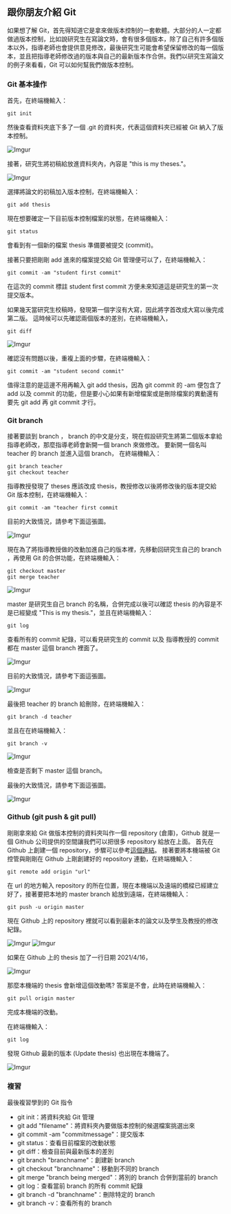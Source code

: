## 跟你朋友介紹 Git
如果想了解 Git，首先得知道它是拿來做版本控制的一套軟體。大部分的人一定都做過版本控制，比如說研究生在寫論文時，會有很多個版本，除了自己有許多個版本以外，指導老師也會提供意見修改，最後研究生可能會希望保留修改的每一個版本，並且把指導老師修改過的版本與自己的最新版本作合併。我們以研究生寫論文的例子來看看，Git 可以如何幫我們做版本控制。

### Git 基本操作

首先，在終端機輸入：
```
git init
```
然後查看資料夾底下多了一個 .git 的資料夾，代表這個資料夾已經被 Git 納入了版本控制。

![Imgur](https://i.imgur.com/wGq1l2m.jpg)

接著，研究生將初稿給放進資料夾內，內容是 "this is my theses."。

![Imgur](https://i.imgur.com/1aiNbPm.jpg)

選擇將論文的初稿加入版本控制，在終端機輸入：
```
git add thesis
```

現在想要確定一下目前版本控制檔案的狀態，在終端機輸入：
```
git status
```
會看到有一個新的檔案 thesis 準備要被提交 (commit)。

接著只要把剛剛 add 進來的檔案提交給 Git 管理便可以了，在終端機輸入：
```
git commit -am "student first commit"
```
在這次的 commit 標註 student first commit 方便未來知道這是研究生的第一次提交版本。

如果幾天當研究生校稿時，發現第一個字沒有大寫，因此將字首改成大寫以後完成第二版。
這時候可以先確認兩個版本的差別，在終端機輸入，
```
git diff
```

![Imgur](https://i.imgur.com/lqQN5gl.jpg)

確認沒有問題以後，重複上面的步驟，在終端機輸入：
```
git commit -am "student second commit"
```
值得注意的是這邊不用再輸入 git add thesis，因為 git commit 的 -am 便包含了 add 以及 commit 的功能，但是要小心如果有新增檔案或是刪除檔案的異動還有要先 git add 再 git commit 才行。

### Git branch

接著要談到 branch ， branch 的中文是分支，現在假設研究生將第二個版本拿給指導老師改，那麼指導老師會新開一個 branch 來做修改。
要新開一個名叫 teacher 的 branch 並進入這個 branch， 在終端機輸入：
```
git branch teacher
git checkout teacher
```

指導教授發現了 theses 應該改成 thesis，教授修改以後將修改後的版本提交給 Git 版本控制，在終端機輸入：
```
git commit -am "teacher first commit
```

目前的大致情況，請參考下面這張圖。

![Imgur](https://i.imgur.com/EJgmdlJ.png)

現在為了將指導教授做的改動加進自己的版本裡，先移動回研究生自己的 branch ，再使用 Git 的合併功能，在終端機輸入：
```
git checkout master
git merge teacher
```
![Imgur](https://i.imgur.com/D0vWzQc.jpg)

master 是研究生自己 branch 的名稱，合併完成以後可以確認 thesis 的內容是不是已經變成 "This is my thesis."，並且在終端機輸入：
```
git log
```
查看所有的 commit 紀錄，可以看見研究生的 commit 以及 指導教授的 commit 都在 master 這個 branch 裡面了。

![Imgur](https://i.imgur.com/5XH476f.jpg)

目前的大致情況，請參考下面這張圖。

![Imgur](https://i.imgur.com/9TOlMru.png)

最後把 teacher 的 branch 給刪除，在終端機輸入：
```
git branch -d teacher
```
並且在在終端機輸入：
```
git branch -v
```
![Imgur](https://i.imgur.com/Hgqas6q.jpg)

檢查是否剩下 master 這個 branch。

最後的大致情況，請參考下面這張圖。

![Imgur](https://i.imgur.com/pPhTfm3.png)

### Github (git push & git pull)
剛剛拿來給 Git 做版本控制的資料夾叫作一個 repository (倉庫)，Github 就是一個 Github 公司提供的空間讓我們可以把很多 repository 給放在上面。
首先在 Github 上創建一個 repository，步驟可以參考[這個連結](https://learning.lidemy.com/reports)。
接著要將本機端被 Git 控管與剛剛在 Github 上剛創建好的 repository 連動，在終端機輸入：
```
git remote add origin "url"
```
在 url 的地方輸入 repository 的所在位置，現在本機端以及遠端的橋樑已經建立好了，接著要把本地的 master branch 給放到遠端，在終端機輸入：
```
git push -u origin master
```
現在 Github 上的 repository 裡就可以看到最新本的論文以及學生及教授的修改紀錄。

![Imgur](https://i.imgur.com/cXXKIQF.jpg)
![Imgur](https://i.imgur.com/XSHJF3u.jpg)

如果在 Github 上的 thesis 加了一行日期 2021/4/16，

![Imgur](https://i.imgur.com/i9Xil6F.jpg)

那麼本機端的 thesis 會新增這個改動嗎? 答案是不會，此時在終端機輸入：
```
git pull origin master
```
完成本機端的改動。

在終端機輸入：
```
git log
```
發現 Github 最新的版本 (Update thesis) 也出現在本機端了。

![Imgur](https://i.imgur.com/pkWLwEs.jpg)

### 複習

最後複習學到的 Git 指令

* git init：將資料夾給 Git 管理
* git add "filename"：將資料夾內要做版本控制的候選檔案挑選出來
* git commit -am "commitmessage"：提交版本
* git status：查看目前檔案的改動狀態
* git diff：檢查目前與最新版本的差別
* git branch "branchname"：創建新 branch
* git checkout "branchname"：移動到不同的 branch
* git merge "branch being merged"：將別的 branch 合併到當前的 branch
* git log：查看當前 branch 的所有 commit 紀錄
* git branch -d "branchname"：刪除特定的 branch
* git branch -v：查看所有的 branch
